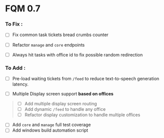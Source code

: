 # FQM 0.7

### To Fix :

- [ ] Fix common task tickets bread crumbs counter
- [ ] Refactor `manage` and `core` endpoints
- [ ] Always hit tasks with office id to fix possible random redirection


### To Add :

- [ ] Pre-load waiting tickets from `/feed` to reduce text-to-speech generation latency.


- [ ] Multiple Display screen support **based on offices**
> - [ ] Add multiple display screen routing
> - [ ] Add dynamic `/feed` to handle any office
> - [ ] Refactor display customization to handle multiple offices

- [ ] Add `core` and `manage` full test coverage
- [ ] Add windows build automation script
